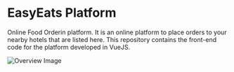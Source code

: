 # EasyEats Platform

Online Food Orderin platform. It is an online platform to place orders to your nearby hotels that are listed here. This repository contains the front-end code for the platform developed in VueJS.

![Overview Image](overviewImage.png)
